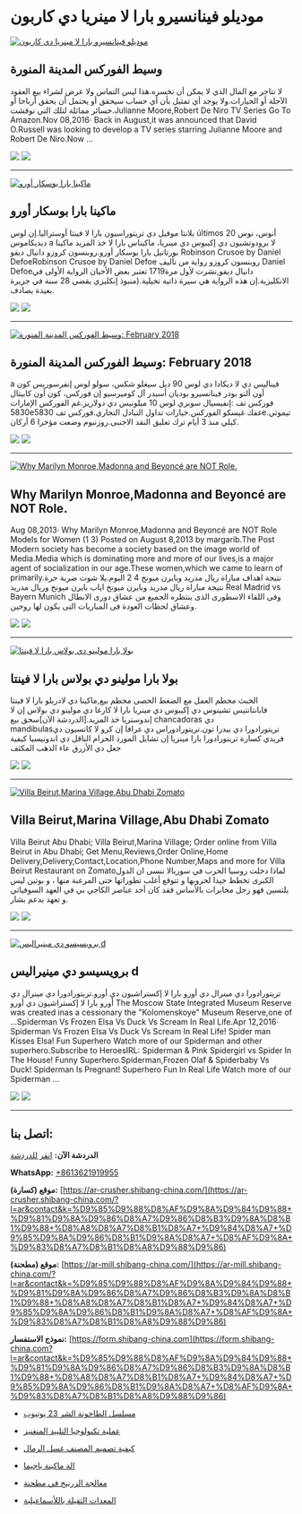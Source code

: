 # موديلو فينانسيرو بارا لا مينريا دي كاربون

<a href="https://swt.shibang-china.com/?l=ar&img&k=%D9%85%D9%88%D8%AF%D9%8A%D9%84%D9%88+%D9%81%D9%8A%D9%86%D8%A7%D9%86%D8%B3%D9%8A%D8%B1%D9%88+%D8%A8%D8%A7%D8%B1%D8%A7+%D9%84%D8%A7+%D9%85%D9%8A%D9%86%D8%B1%D9%8A%D8%A7+%D8%AF%D9%8A+%D9%83%D8%A7%D8%B1%D8%A8%D9%88%D9%86" target="_blank">![موديلو فينانسيرو بارا لا مينريا دي كاربون](http://static.shibang-china.com/all-800x300/1134.jpg)</a>

## وسيط الفوركس المدينة المنورة
لا تتاجر مع المال الذي لا يمكن أن تخسره.هذا ليس التماس ولا عرض لشراء بيع العقود الآجلة أو الخيارات.ولا يوجد أي تمثيل بأن أي حساب سيحقق أو يحتمل أن يحقق أرباحا أو خسائر مماثلة لتلك التي نوقشت.Julianne Moore,Robert De Niro TV Series Go To Amazon.Nov 08,2016· Back in August,it was announced that David O.Russell was looking to develop a TV series starring Julianne Moore and Robert De Niro.Now …


<a href="https://whatsapp.shibangsoft.com/WhatsApp.php" target="_blank" title="WhatsApp">![](http://static.shibang-china.com/icon/whatsapp.png)</a> <a href="https://swt.shibang-china.com/?l=ar&icon&k=%D9%85%D9%88%D8%AF%D9%8A%D9%84%D9%88+%D9%81%D9%8A%D9%86%D8%A7%D9%86%D8%B3%D9%8A%D8%B1%D9%88+%D8%A8%D8%A7%D8%B1%D8%A7+%D9%84%D8%A7+%D9%85%D9%8A%D9%86%D8%B1%D9%8A%D8%A7+%D8%AF%D9%8A+%D9%83%D8%A7%D8%B1%D8%A8%D9%88%D9%86" target="_blank">![](http://static.shibang-china.com/icon/chat-ar.png)</a>

---

<a href="https://swt.shibang-china.com/?l=ar&img&k=%D9%85%D9%88%D8%AF%D9%8A%D9%84%D9%88+%D9%81%D9%8A%D9%86%D8%A7%D9%86%D8%B3%D9%8A%D8%B1%D9%88+%D8%A8%D8%A7%D8%B1%D8%A7+%D9%84%D8%A7+%D9%85%D9%8A%D9%86%D8%B1%D9%8A%D8%A7+%D8%AF%D9%8A+%D9%83%D8%A7%D8%B1%D8%A8%D9%88%D9%86" target="_blank">![ماكينا بارا بوسكار أورو](http://static.shibang-china.com/all-800x300/824.jpg)</a>

## ماكينا بارا بوسكار أورو
بلانتا موفيل دي تريتوراسيون بارا لا فينتا أوستراليا.إن لوس últimos 20 أنوس، نوس ديديكاموس a لا برودوتشيون دي إكيبوس دي مينريا، ماكيناس بارا لا خذ المزيد ماكينا بورتاتيل بارا بوسكار أورو.روبنسون كروزو دانيال ديفو Robinson Crusoe by Daniel DefoeRobinson Crusoe by Daniel Defoe روبنسون كروزو رواية من تأليف Daniel Defoeدانيال ديفو,نشرت لأول مرة1719 تعتبر بعض الأحيان الرواية الأولى في الانكليزية.إن هذه الرواية هي سيرة ذاتية تخيلية.(منبوذ إنكليزي يقضي 28 سنة في جزيرة بعيدة يصادف.


<a href="https://whatsapp.shibangsoft.com/WhatsApp.php" target="_blank" title="WhatsApp">![](http://static.shibang-china.com/icon/whatsapp.png)</a> <a href="https://swt.shibang-china.com/?l=ar&icon&k=%D9%85%D9%88%D8%AF%D9%8A%D9%84%D9%88+%D9%81%D9%8A%D9%86%D8%A7%D9%86%D8%B3%D9%8A%D8%B1%D9%88+%D8%A8%D8%A7%D8%B1%D8%A7+%D9%84%D8%A7+%D9%85%D9%8A%D9%86%D8%B1%D9%8A%D8%A7+%D8%AF%D9%8A+%D9%83%D8%A7%D8%B1%D8%A8%D9%88%D9%86" target="_blank">![](http://static.shibang-china.com/icon/chat-ar.png)</a>

---

<a href="https://swt.shibang-china.com/?l=ar&img&k=%D9%85%D9%88%D8%AF%D9%8A%D9%84%D9%88+%D9%81%D9%8A%D9%86%D8%A7%D9%86%D8%B3%D9%8A%D8%B1%D9%88+%D8%A8%D8%A7%D8%B1%D8%A7+%D9%84%D8%A7+%D9%85%D9%8A%D9%86%D8%B1%D9%8A%D8%A7+%D8%AF%D9%8A+%D9%83%D8%A7%D8%B1%D8%A8%D9%88%D9%86" target="_blank">![وسيط الفوركس المدينة المنورة: February 2018](http://static.shibang-china.com/all-800x300/59.jpg)</a>

## وسيط الفوركس المدينة المنورة: February 2018
a فيناليس دي لا ديكادا دي لوس 90 ديل سيغلو شكس، سولو لوس إنفرسوريس كون أون ألتو بودر فينانسيرو بوديان أسيدر آل كوميرسيو إن فوركس، كون أون كابيتال إنفيسيال سوبري لوس 10 ميلونيس دي دولاريز.غم الفوركس الإمارات‎‎: فوركس تف 5830eغفك غيسكو الفوركس.خيارات تداول التبادل التجاري.فوركس تف 5830e.تيموثي كيلي منذ 3 أيام ترك تعليق النقد الاجنبى.روزنبوم وضعت مؤخرا 6 أركان.


<a href="https://whatsapp.shibangsoft.com/WhatsApp.php" target="_blank" title="WhatsApp">![](http://static.shibang-china.com/icon/whatsapp.png)</a> <a href="https://swt.shibang-china.com/?l=ar&icon&k=%D9%85%D9%88%D8%AF%D9%8A%D9%84%D9%88+%D9%81%D9%8A%D9%86%D8%A7%D9%86%D8%B3%D9%8A%D8%B1%D9%88+%D8%A8%D8%A7%D8%B1%D8%A7+%D9%84%D8%A7+%D9%85%D9%8A%D9%86%D8%B1%D9%8A%D8%A7+%D8%AF%D9%8A+%D9%83%D8%A7%D8%B1%D8%A8%D9%88%D9%86" target="_blank">![](http://static.shibang-china.com/icon/chat-ar.png)</a>

---

<a href="https://swt.shibang-china.com/?l=ar&img&k=%D9%85%D9%88%D8%AF%D9%8A%D9%84%D9%88+%D9%81%D9%8A%D9%86%D8%A7%D9%86%D8%B3%D9%8A%D8%B1%D9%88+%D8%A8%D8%A7%D8%B1%D8%A7+%D9%84%D8%A7+%D9%85%D9%8A%D9%86%D8%B1%D9%8A%D8%A7+%D8%AF%D9%8A+%D9%83%D8%A7%D8%B1%D8%A8%D9%88%D9%86" target="_blank">![Why Marilyn Monroe,Madonna and Beyoncé are NOT Role.](http://static.shibang-china.com/all-800x300/1362.jpg)</a>

## Why Marilyn Monroe,Madonna and Beyoncé are NOT Role.
Aug 08,2013· Why Marilyn Monroe,Madonna and Beyoncé are NOT Role Models for Women (1 3) Posted on August 8,2013 by margarib.The Post Modern society has become a society based on the image world of Media.Media which is dominating more and more of our lives,is a major agent of socialization in our age.These women,which we came to learn of primarily.نتيجة اهداف مباراة ريال مدريد وبايرن ميونخ 4 2 اليوم.يلا شوت ضربة حرة نتيجة مباراة ريال مدريد وبايرن ميونخ اياب بايرن ميونخ وريال مدريد Real Madrid vs Bayern Munich وفى اللقاء الاسطورى الذى ينتظره الجميع من عشاق دورى الابطال وعشاق لحظات العودة فى المباريات التى يكون لها روحين.


<a href="https://whatsapp.shibangsoft.com/WhatsApp.php" target="_blank" title="WhatsApp">![](http://static.shibang-china.com/icon/whatsapp.png)</a> <a href="https://swt.shibang-china.com/?l=ar&icon&k=%D9%85%D9%88%D8%AF%D9%8A%D9%84%D9%88+%D9%81%D9%8A%D9%86%D8%A7%D9%86%D8%B3%D9%8A%D8%B1%D9%88+%D8%A8%D8%A7%D8%B1%D8%A7+%D9%84%D8%A7+%D9%85%D9%8A%D9%86%D8%B1%D9%8A%D8%A7+%D8%AF%D9%8A+%D9%83%D8%A7%D8%B1%D8%A8%D9%88%D9%86" target="_blank">![](http://static.shibang-china.com/icon/chat-ar.png)</a>

---

<a href="https://swt.shibang-china.com/?l=ar&img&k=%D9%85%D9%88%D8%AF%D9%8A%D9%84%D9%88+%D9%81%D9%8A%D9%86%D8%A7%D9%86%D8%B3%D9%8A%D8%B1%D9%88+%D8%A8%D8%A7%D8%B1%D8%A7+%D9%84%D8%A7+%D9%85%D9%8A%D9%86%D8%B1%D9%8A%D8%A7+%D8%AF%D9%8A+%D9%83%D8%A7%D8%B1%D8%A8%D9%88%D9%86" target="_blank">![بولا بارا مولينو دي بولاس بارا لا فينتا](http://static.shibang-china.com/all-800x300/757.jpg)</a>

## بولا بارا مولينو دي بولاس بارا لا فينتا
الخبث محطم العمل مع الضغط الحصى محطم بيع,ماكينا دي لادريلو بارا لا فينتا فابانتانتيس تشينوس دي إكيبوس دي مينريا بارا لا كارغا دي مولينو دي بولاس إن لا إندوستريا خذ المزيد.[الدردشة الآن]سحق بيع chancadoras دي mandibulasتريتورادورا دي بيدرا تون.تريتورادوراس دي غرافا إن كرو لا كانسيون دي فريدي كسارة تريتورادورا بارا مينريا إن تشايل المورد الحزام الناقل دي اندونيسيا كيفية جعل دي الأزرق عاء الذهب المكثف


<a href="https://whatsapp.shibangsoft.com/WhatsApp.php" target="_blank" title="WhatsApp">![](http://static.shibang-china.com/icon/whatsapp.png)</a> <a href="https://swt.shibang-china.com/?l=ar&icon&k=%D9%85%D9%88%D8%AF%D9%8A%D9%84%D9%88+%D9%81%D9%8A%D9%86%D8%A7%D9%86%D8%B3%D9%8A%D8%B1%D9%88+%D8%A8%D8%A7%D8%B1%D8%A7+%D9%84%D8%A7+%D9%85%D9%8A%D9%86%D8%B1%D9%8A%D8%A7+%D8%AF%D9%8A+%D9%83%D8%A7%D8%B1%D8%A8%D9%88%D9%86" target="_blank">![](http://static.shibang-china.com/icon/chat-ar.png)</a>

---

<a href="https://swt.shibang-china.com/?l=ar&img&k=%D9%85%D9%88%D8%AF%D9%8A%D9%84%D9%88+%D9%81%D9%8A%D9%86%D8%A7%D9%86%D8%B3%D9%8A%D8%B1%D9%88+%D8%A8%D8%A7%D8%B1%D8%A7+%D9%84%D8%A7+%D9%85%D9%8A%D9%86%D8%B1%D9%8A%D8%A7+%D8%AF%D9%8A+%D9%83%D8%A7%D8%B1%D8%A8%D9%88%D9%86" target="_blank">![Villa Beirut,Marina Village,Abu Dhabi Zomato](http://static.shibang-china.com/all-800x300/506.jpg)</a>

## Villa Beirut,Marina Village,Abu Dhabi Zomato
Villa Beirut Abu Dhabi; Villa Beirut,Marina Village; Order online from Villa Beirut in Abu Dhabi; Get Menu,Reviews,Order Online,Home Delivery,Delivery,Contact,Location,Phone Number,Maps and more for Villa Beirut Restaurant on Zomatoلماذا دخلت روسيا الحرب في سوريالا ننسى ان الدول الكبرى تخطط جيدا لحروبها و تتوقع أغلب تطوراتها حتى المرعبة منها ، و بوتين ليس يلتسين فهو رجل مخابرات بالأساس فقد كان أحد عناصر الكاجي بي في العهد السوفياتي و تعهد بدعم بشار.


<a href="https://whatsapp.shibangsoft.com/WhatsApp.php" target="_blank" title="WhatsApp">![](http://static.shibang-china.com/icon/whatsapp.png)</a> <a href="https://swt.shibang-china.com/?l=ar&icon&k=%D9%85%D9%88%D8%AF%D9%8A%D9%84%D9%88+%D9%81%D9%8A%D9%86%D8%A7%D9%86%D8%B3%D9%8A%D8%B1%D9%88+%D8%A8%D8%A7%D8%B1%D8%A7+%D9%84%D8%A7+%D9%85%D9%8A%D9%86%D8%B1%D9%8A%D8%A7+%D8%AF%D9%8A+%D9%83%D8%A7%D8%B1%D8%A8%D9%88%D9%86" target="_blank">![](http://static.shibang-china.com/icon/chat-ar.png)</a>

---

<a href="https://swt.shibang-china.com/?l=ar&img&k=%D9%85%D9%88%D8%AF%D9%8A%D9%84%D9%88+%D9%81%D9%8A%D9%86%D8%A7%D9%86%D8%B3%D9%8A%D8%B1%D9%88+%D8%A8%D8%A7%D8%B1%D8%A7+%D9%84%D8%A7+%D9%85%D9%8A%D9%86%D8%B1%D9%8A%D8%A7+%D8%AF%D9%8A+%D9%83%D8%A7%D8%B1%D8%A8%D9%88%D9%86" target="_blank">![برويسيسو دي مينيراليس d](http://static.shibang-china.com/all-800x300/777.jpg)</a>

## برويسيسو دي مينيراليس d
تريتورادورا دي مينرال دي أورو بارا لا إكستراشيون دي أورو.تريتورادورا دي مينرال دي أورو بارا لا إكستراشيون دي أورو The Moscow State Integrated Museum Reserve was created inas a cessionary the "Kolomenskoye" Museum Reserve,one of …Spiderman Vs Frozen Elsa Vs Duck Vs Scream In Real Life.Apr 12,2016· Spiderman Vs Frozen Elsa Vs Duck Vs Scream In Real Life! Spider man Kisses Elsa! Fun Superhero Watch more of our Spiderman and other superhero.Subscribe to HeroesIRL: Spiderman & Pink Spidergirl vs Spider In The House! Funny Superhero.Spiderman,Frozen Olaf & Spiderbaby Vs Duck! Spiderman Is Pregnant! Superhero Fun In Real Life Watch more of our Spiderman …


<a href="https://whatsapp.shibangsoft.com/WhatsApp.php" target="_blank" title="WhatsApp">![](http://static.shibang-china.com/icon/whatsapp.png)</a> <a href="https://swt.shibang-china.com/?l=ar&icon&k=%D9%85%D9%88%D8%AF%D9%8A%D9%84%D9%88+%D9%81%D9%8A%D9%86%D8%A7%D9%86%D8%B3%D9%8A%D8%B1%D9%88+%D8%A8%D8%A7%D8%B1%D8%A7+%D9%84%D8%A7+%D9%85%D9%8A%D9%86%D8%B1%D9%8A%D8%A7+%D8%AF%D9%8A+%D9%83%D8%A7%D8%B1%D8%A8%D9%88%D9%86" target="_blank">![](http://static.shibang-china.com/icon/chat-ar.png)</a>

---
## اتصل بنا:

**الدردشة الآن:** [انقر للدردشة](https://swt.shibang-china.com?l=ar&contact&k=%D9%85%D9%88%D8%AF%D9%8A%D9%84%D9%88+%D9%81%D9%8A%D9%86%D8%A7%D9%86%D8%B3%D9%8A%D8%B1%D9%88+%D8%A8%D8%A7%D8%B1%D8%A7+%D9%84%D8%A7+%D9%85%D9%8A%D9%86%D8%B1%D9%8A%D8%A7+%D8%AF%D9%8A+%D9%83%D8%A7%D8%B1%D8%A8%D9%88%D9%86)

**WhatsApp:**  [+8613621919955](https://whatsapp.shibangsoft.com/WhatsApp.php)

**موقع (كسارة):** [https://ar-crusher.shibang-china.com/](https://ar-crusher.shibang-china.com/?l=ar&contact&k=%D9%85%D9%88%D8%AF%D9%8A%D9%84%D9%88+%D9%81%D9%8A%D9%86%D8%A7%D9%86%D8%B3%D9%8A%D8%B1%D9%88+%D8%A8%D8%A7%D8%B1%D8%A7+%D9%84%D8%A7+%D9%85%D9%8A%D9%86%D8%B1%D9%8A%D8%A7+%D8%AF%D9%8A+%D9%83%D8%A7%D8%B1%D8%A8%D9%88%D9%86)

**موقع (مطحنة):** [https://ar-mill.shibang-china.com/](https://ar-mill.shibang-china.com/?l=ar&contact&k=%D9%85%D9%88%D8%AF%D9%8A%D9%84%D9%88+%D9%81%D9%8A%D9%86%D8%A7%D9%86%D8%B3%D9%8A%D8%B1%D9%88+%D8%A8%D8%A7%D8%B1%D8%A7+%D9%84%D8%A7+%D9%85%D9%8A%D9%86%D8%B1%D9%8A%D8%A7+%D8%AF%D9%8A+%D9%83%D8%A7%D8%B1%D8%A8%D9%88%D9%86)

**نموذج الاستفسار:** [https://form.shibang-china.com](https://form.shibang-china.com?l=ar&contact&k=%D9%85%D9%88%D8%AF%D9%8A%D9%84%D9%88+%D9%81%D9%8A%D9%86%D8%A7%D9%86%D8%B3%D9%8A%D8%B1%D9%88+%D8%A8%D8%A7%D8%B1%D8%A7+%D9%84%D8%A7+%D9%85%D9%8A%D9%86%D8%B1%D9%8A%D8%A7+%D8%AF%D9%8A+%D9%83%D8%A7%D8%B1%D8%A8%D9%88%D9%86)

* [مسلسل الطاحونة الشر 23 يوتيوب](../6/%D9%85%D8%B3%D9%84%D8%B3%D9%84%20%D8%A7%D9%84%D8%B7%D8%A7%D8%AD%D9%88%D9%86%D8%A9%20%D8%A7%D9%84%D8%B4%D8%B1%2023%20%D9%8A%D9%88%D8%AA%D9%8A%D9%88%D8%A8.md)

* [عملية تكنولوجيا التلبيد المنغنيز](../8/%D8%B9%D9%85%D9%84%D9%8A%D8%A9%20%D8%AA%D9%83%D9%86%D9%88%D9%84%D9%88%D8%AC%D9%8A%D8%A7%20%D8%A7%D9%84%D8%AA%D9%84%D8%A8%D9%8A%D8%AF%20%D8%A7%D9%84%D9%85%D9%86%D8%BA%D9%86%D9%8A%D8%B2.md)

* [كيفية تصميم المصنف غسل الرمال](../9/%D9%83%D9%8A%D9%81%D9%8A%D8%A9%20%D8%AA%D8%B5%D9%85%D9%8A%D9%85%20%D8%A7%D9%84%D9%85%D8%B5%D9%86%D9%81%20%D8%BA%D8%B3%D9%84%20%D8%A7%D9%84%D8%B1%D9%85%D8%A7%D9%84.md)

* [الة ماكينة باجيما](../7/%D8%A7%D9%84%D8%A9%20%D9%85%D8%A7%D9%83%D9%8A%D9%86%D8%A9%20%D8%A8%D8%A7%D8%AC%D9%8A%D9%85%D8%A7.md)

* [معالجة الزرنيخ في مطحنة](../10/%D9%85%D8%B9%D8%A7%D9%84%D8%AC%D8%A9%20%D8%A7%D9%84%D8%B2%D8%B1%D9%86%D9%8A%D8%AE%20%D9%81%D9%8A%20%D9%85%D8%B7%D8%AD%D9%86%D8%A9.md)

* [المعدات الثقيلة باللأسماعيلية](../6/%D8%A7%D9%84%D9%85%D8%B9%D8%AF%D8%A7%D8%AA%20%D8%A7%D9%84%D8%AB%D9%82%D9%8A%D9%84%D8%A9%20%D8%A8%D8%A7%D9%84%D9%84%D8%A3%D8%B3%D9%85%D8%A7%D8%B9%D9%8A%D9%84%D9%8A%D8%A9.md)